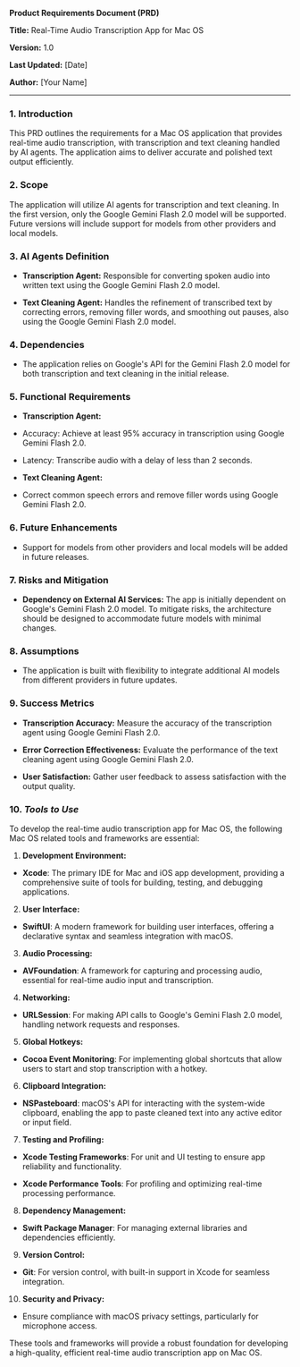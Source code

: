 **Product Requirements Document (PRD)**



**Title:** Real-Time Audio Transcription App for Mac OS



**Version:** 1.0



**Last Updated:** [Date]



**Author:** [Your Name]



---



### 1. **Introduction**



This PRD outlines the requirements for a Mac OS application that provides real-time audio transcription, with transcription and text cleaning handled by AI agents. The application aims to deliver accurate and polished text output efficiently.



### 2. **Scope**



The application will utilize AI agents for transcription and text cleaning. In the first version, only the Google Gemini Flash 2.0 model will be supported. Future versions will include support for models from other providers and local models.



### 3. **AI Agents Definition**



- **Transcription Agent:** Responsible for converting spoken audio into written text using the Google Gemini Flash 2.0 model.



- **Text Cleaning Agent:** Handles the refinement of transcribed text by correcting errors, removing filler words, and smoothing out pauses, also using the Google Gemini Flash 2.0 model.



### 4. **Dependencies**



- The application relies on Google's API for the Gemini Flash 2.0 model for both transcription and text cleaning in the initial release.



### 5. **Functional Requirements**



- **Transcription Agent:**

 - Accuracy: Achieve at least 95% accuracy in transcription using Google Gemini Flash 2.0.

 - Latency: Transcribe audio with a delay of less than 2 seconds.



- **Text Cleaning Agent:**

 - Correct common speech errors and remove filler words using Google Gemini Flash 2.0.



### 6. **Future Enhancements**



- Support for models from other providers and local models will be added in future releases.



### 7. **Risks and Mitigation**



- **Dependency on External AI Services:** The app is initially dependent on Google's Gemini Flash 2.0 model. To mitigate risks, the architecture should be designed to accommodate future models with minimal changes.



### 8. **Assumptions**



- The application is built with flexibility to integrate additional AI models from different providers in future updates.



### 9. **Success Metrics**



- **Transcription Accuracy:** Measure the accuracy of the transcription agent using Google Gemini Flash 2.0.

- **Error Correction Effectiveness:** Evaluate the performance of the text cleaning agent using Google Gemini Flash 2.0.

- **User Satisfaction:** Gather user feedback to assess satisfaction with the output quality.



### 10. *Tools to Use*



To develop the real-time audio transcription app for Mac OS, the following Mac OS related tools and frameworks are essential:



1. **Development Environment:**

  - **Xcode**: The primary IDE for Mac and iOS app development, providing a comprehensive suite of tools for building, testing, and debugging applications.



2. **User Interface:**

  - **SwiftUI**: A modern framework for building user interfaces, offering a declarative syntax and seamless integration with macOS.



3. **Audio Processing:**

  - **AVFoundation**: A framework for capturing and processing audio, essential for real-time audio input and transcription.



4. **Networking:**

  - **URLSession**: For making API calls to Google's Gemini Flash 2.0 model, handling network requests and responses.



5. **Global Hotkeys:**

  - **Cocoa Event Monitoring**: For implementing global shortcuts that allow users to start and stop transcription with a hotkey.



6. **Clipboard Integration:**

  - **NSPasteboard**: macOS's API for interacting with the system-wide clipboard, enabling the app to paste cleaned text into any active editor or input field.



7. **Testing and Profiling:**

  - **Xcode Testing Frameworks**: For unit and UI testing to ensure app reliability and functionality.

  - **Xcode Performance Tools**: For profiling and optimizing real-time processing performance.



8. **Dependency Management:**

  - **Swift Package Manager**: For managing external libraries and dependencies efficiently.



9. **Version Control:**

  - **Git**: For version control, with built-in support in Xcode for seamless integration.



10. **Security and Privacy:**

  - Ensure compliance with macOS privacy settings, particularly for microphone access.



These tools and frameworks will provide a robust foundation for developing a high-quality, efficient real-time audio transcription app on Mac OS.
